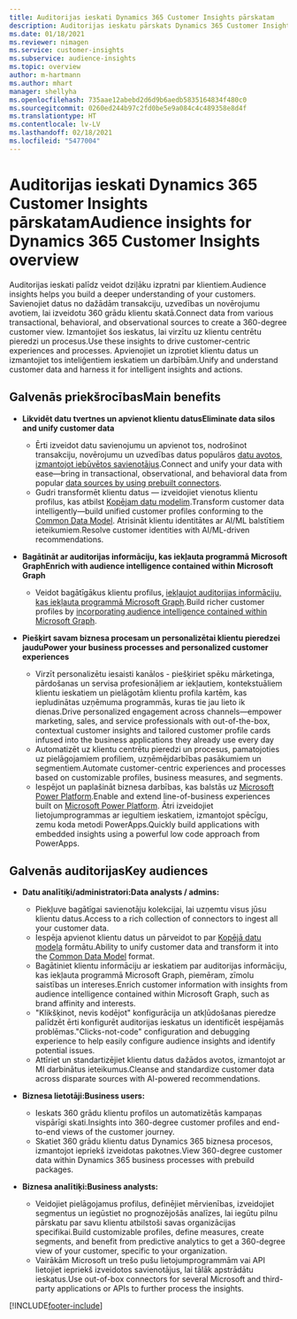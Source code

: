 ```yaml
---
title: Auditorijas ieskati Dynamics 365 Customer Insights pārskatam
description: Auditorijas ieskatu pārskats Dynamics 365 Customer Insights.
ms.date: 01/18/2021
ms.reviewer: nimagen
ms.service: customer-insights
ms.subservice: audience-insights
ms.topic: overview
author: m-hartmann
ms.author: mhart
manager: shellyha
ms.openlocfilehash: 735aae12abebd2d6d9b6aedb5835164834f480c0
ms.sourcegitcommit: 0260ed244b97c2fd0be5e9a084c4c489358e8d4f
ms.translationtype: HT
ms.contentlocale: lv-LV
ms.lasthandoff: 02/18/2021
ms.locfileid: "5477004"
---
```

# <a name="audience-insights-for-dynamics-365-customer-insights-overview"></a><span data-ttu-id="04cd4-103">Auditorijas ieskati Dynamics 365 Customer Insights pārskatam</span><span class="sxs-lookup"><span data-stu-id="04cd4-103">Audience insights for Dynamics 365 Customer Insights overview</span></span>

<span data-ttu-id="04cd4-104">Auditorijas ieskati palīdz veidot dziļāku izpratni par klientiem.</span><span class="sxs-lookup"><span data-stu-id="04cd4-104">Audience insights helps you build a deeper understanding of your customers.</span></span> <span data-ttu-id="04cd4-105">Savienojiet datus no dažādām transakciju, uzvedības un novērojumu avotiem, lai izveidotu 360 grādu klientu skatā.</span><span class="sxs-lookup"><span data-stu-id="04cd4-105">Connect data from various transactional, behavioral, and observational sources to create a 360-degree customer view.</span></span> <span data-ttu-id="04cd4-106">Izmantojiet šos ieskatus, lai virzītu uz klientu centrētu pieredzi un procesus.</span><span class="sxs-lookup"><span data-stu-id="04cd4-106">Use these insights to drive customer-centric experiences and processes.</span></span> <span data-ttu-id="04cd4-107">Apvienojiet un izprotiet klientu datus un izmantojiet tos inteliģentiem ieskatiem un darbībām.</span><span class="sxs-lookup"><span data-stu-id="04cd4-107">Unify and understand customer data and harness it for intelligent insights and actions.</span></span>

## <a name="main-benefits"></a><span data-ttu-id="04cd4-108">Galvenās priekšrocības</span><span class="sxs-lookup"><span data-stu-id="04cd4-108">Main benefits</span></span> 

- <span data-ttu-id="04cd4-109">**Likvidēt datu tvertnes un apvienot klientu datus**</span><span class="sxs-lookup"><span data-stu-id="04cd4-109">**Eliminate data silos and unify customer data**</span></span>

  - <span data-ttu-id="04cd4-110">Ērti izveidot datu savienojumu un apvienot tos, nodrošinot transakciju, novērojumu un uzvedības datus populāros [datu avotos, izmantojot iebūvētos savienotājus](data-sources.md).</span><span class="sxs-lookup"><span data-stu-id="04cd4-110">Connect and unify your data with ease—bring in transactional, observational, and behavioral data from popular [data sources by using prebuilt connectors](data-sources.md).</span></span>
  - <span data-ttu-id="04cd4-111">Gudri transformēt klientu datus — izveidojiet vienotus klientu profilus, kas atbilst [Kopējam datu modelim](https://docs.microsoft.com/common-data-model/).</span><span class="sxs-lookup"><span data-stu-id="04cd4-111">Transform customer data intelligently—build unified customer profiles conforming to the [Common Data Model](https://docs.microsoft.com/common-data-model/).</span></span> <span data-ttu-id="04cd4-112">Atrisināt klientu identitātes ar AI/ML balstītiem ieteikumiem.</span><span class="sxs-lookup"><span data-stu-id="04cd4-112">Resolve customer identities with AI/ML-driven recommendations.</span></span>

- <span data-ttu-id="04cd4-113">**Bagātināt ar auditorijas informāciju, kas iekļauta programmā Microsoft Graph**</span><span class="sxs-lookup"><span data-stu-id="04cd4-113">**Enrich with audience intelligence contained within Microsoft Graph**</span></span>

  - <span data-ttu-id="04cd4-114">Veidot bagātīgākus klientu profilus, [iekļaujot auditorijas informāciju, kas iekļauta programmā Microsoft Graph](enrichment-microsoft-graph.md).</span><span class="sxs-lookup"><span data-stu-id="04cd4-114">Build richer customer profiles by [incorporating audience intelligence contained within Microsoft Graph](enrichment-microsoft-graph.md).</span></span>  

- <span data-ttu-id="04cd4-115">**Piešķirt savam biznesa procesam un personalizētai klientu pieredzei jaudu**</span><span class="sxs-lookup"><span data-stu-id="04cd4-115">**Power your business processes and personalized customer experiences**</span></span>

  - <span data-ttu-id="04cd4-116">Virzīt personalizētu iesaisti kanālos - piešķiriet spēku mārketinga, pārdošanas un servisa profesionāļiem ar iekļautiem, kontekstuāliem klientu ieskatiem un pielāgotām klientu profila kartēm, kas iepludinātas uzņēmuma programmās, kuras tie jau lieto ik dienas.</span><span class="sxs-lookup"><span data-stu-id="04cd4-116">Drive personalized engagement across channels—empower marketing, sales, and service professionals with out-of-the-box, contextual customer insights and tailored customer profile cards infused into the business applications they already use every day</span></span>
  - <span data-ttu-id="04cd4-117">Automatizēt uz klientu centrētu pieredzi un procesus, pamatojoties uz pielāgojamiem profiliem, uzņēmējdarbības pasākumiem un segmentiem.</span><span class="sxs-lookup"><span data-stu-id="04cd4-117">Automate customer-centric experiences and processes based on customizable profiles, business measures, and segments.</span></span>
  - <span data-ttu-id="04cd4-118">Iespējot un paplašināt biznesa darbības, kas balstās uz [Microsoft Power Platform](https://powerplatform.microsoft.com/).</span><span class="sxs-lookup"><span data-stu-id="04cd4-118">Enable and extend line-of-business experiences built on [Microsoft Power Platform](https://powerplatform.microsoft.com/).</span></span> <span data-ttu-id="04cd4-119">Ātri izveidojiet lietojumprogrammas ar iegultiem ieskatiem, izmantojot spēcīgu, zemu koda metodi PowerApps.</span><span class="sxs-lookup"><span data-stu-id="04cd4-119">Quickly build applications with embedded insights using a powerful low code approach from PowerApps.</span></span>  

## <a name="key-audiences"></a><span data-ttu-id="04cd4-120">Galvenās auditorijas</span><span class="sxs-lookup"><span data-stu-id="04cd4-120">Key audiences</span></span>

- <span data-ttu-id="04cd4-121">**Datu analītiķi/administratori:**</span><span class="sxs-lookup"><span data-stu-id="04cd4-121">**Data analysts / admins:**</span></span>

  - <span data-ttu-id="04cd4-122">Piekļuve bagātīgai savienotāju kolekcijai, lai uzņemtu visus jūsu klientu datus.</span><span class="sxs-lookup"><span data-stu-id="04cd4-122">Access to a rich collection of connectors to ingest all your customer data.</span></span>
  - <span data-ttu-id="04cd4-123">Iespēja apvienot klientu datus un pārveidot to par [Kopējā datu modeļa](https://docs.microsoft.com/common-data-model/) formātu.</span><span class="sxs-lookup"><span data-stu-id="04cd4-123">Ability to unify customer data and transform it into the [Common Data Model](https://docs.microsoft.com/common-data-model/) format.</span></span>
  - <span data-ttu-id="04cd4-124">Bagātiniet klientu informāciju ar ieskatiem par auditorijas informāciju, kas iekļauta programmā Microsoft Graph, piemēram, zīmolu saistības un intereses.</span><span class="sxs-lookup"><span data-stu-id="04cd4-124">Enrich customer information with insights from audience intelligence contained within Microsoft Graph, such as brand affinity and interests.</span></span>
  - <span data-ttu-id="04cd4-125">"Klikšķinot, nevis kodējot" konfigurācija un atkļūdošanas pieredze palīdzēt ērti konfigurēt auditorijas ieskatus un identificēt iespējamās problēmas.</span><span class="sxs-lookup"><span data-stu-id="04cd4-125">"Clicks-not-code" configuration and debugging experience to help easily configure audience insights and identify potential issues.</span></span>
  - <span data-ttu-id="04cd4-126">Attīriet un standartizējiet klientu datus dažādos avotos, izmantojot ar MI darbinātus ieteikumus.</span><span class="sxs-lookup"><span data-stu-id="04cd4-126">Cleanse and standardize customer data across disparate sources with AI-powered recommendations.</span></span>  

- <span data-ttu-id="04cd4-127">**Biznesa lietotāji:**</span><span class="sxs-lookup"><span data-stu-id="04cd4-127">**Business users:**</span></span>

  - <span data-ttu-id="04cd4-128">Ieskats 360 grādu klientu profilos un automatizētās kampaņas vispārīgi skati.</span><span class="sxs-lookup"><span data-stu-id="04cd4-128">Insights into 360-degree customer profiles and end-to-end views of the customer journey.</span></span>
  - <span data-ttu-id="04cd4-129">Skatiet 360 grādu klientu datus Dynamics 365 biznesa procesos, izmantojot iepriekš izveidotas pakotnes.</span><span class="sxs-lookup"><span data-stu-id="04cd4-129">View 360-degree customer data within Dynamics 365 business processes with prebuild packages.</span></span>

- <span data-ttu-id="04cd4-130">**Biznesa analītiķi:**</span><span class="sxs-lookup"><span data-stu-id="04cd4-130">**Business analysts:**</span></span>

  - <span data-ttu-id="04cd4-131">Veidojiet pielāgojamus profilus, definējiet mērvienības, izveidojiet segmentus un iegūstiet no prognozējošās analīzes, lai iegūtu pilnu pārskatu par savu klientu atbilstoši savas organizācijas specifikai.</span><span class="sxs-lookup"><span data-stu-id="04cd4-131">Build customizable profiles, define measures, create segments, and benefit from predictive analytics to get a 360-degree view of your customer, specific to your organization.</span></span>  
  - <span data-ttu-id="04cd4-132">Vairākām Microsoft un trešo pušu lietojumprogrammām vai API lietojiet iepriekš izveidotos savienotājus, lai tālāk apstrādātu ieskatus.</span><span class="sxs-lookup"><span data-stu-id="04cd4-132">Use out-of-box connectors for several Microsoft and third-party applications or APIs to further process the insights.</span></span>


[!INCLUDE[footer-include](../includes/footer-banner.md)]